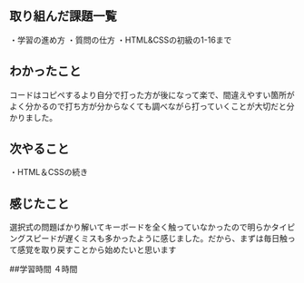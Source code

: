 ## 取り組んだ課題一覧
 ・学習の進め方 ・質問の仕方 ・HTML&CSSの初級の1-16まで

## わかったこと
 コードはコピペするより自分で打った方が後になって楽で、間違えやすい箇所がよく分かるので打ち方が分からなくても調べながら打っていくことが大切だと分かりました。

## 次やること
 ・HTML＆CSSの続き

## 感じたこと
 選択式の問題ばかり解いてキーボードを全く触っていなかったので明らかタイピングスピードが遅くミスも多かったように感じました。だから、まずは毎日触って感覚を取り戻すことから始めたいと思います

##学習時間
 ４時間
